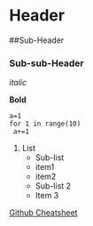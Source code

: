 # Header
##Sub-Header
### Sub-sub-Header

*italic*

**Bold**

```
a=1
for 1 in range(10)
 a+=1
```
1. List
   * Sub-list
    - item1
    - item2
   * Sub-list 2
    - Item 3

[Github Cheatsheet](https://s2.studylib.es/store/data/008825178_1-f39e56009941736933e722fe371a5cd3.png)
